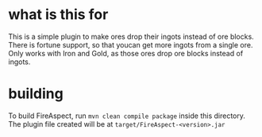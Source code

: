 # what is this for

This is a simple plugin to make ores drop their ingots instead of ore blocks. There is fortune support, so that 
youcan get more ingots from a single ore. Only works with Iron and Gold, as those ores drop ore blocks instead 
of ingots.

# building

To build FireAspect, run `mvn clean compile package` inside this directory. The plugin file created will be at
`target/FireAspect-<version>.jar`


